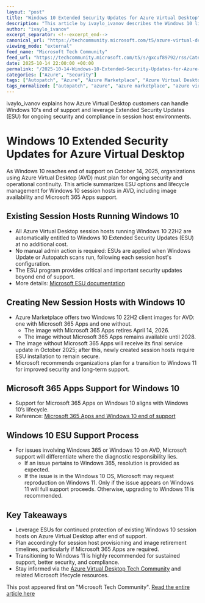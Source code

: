 ```yaml
---
layout: "post"
title: "Windows 10 Extended Security Updates for Azure Virtual Desktop"
description: "This article by ivaylo_ivanov describes the Windows 10 lifecycle for Azure Virtual Desktop environments as Windows 10 approaches its end of support date. The guide explains extended security update (ESU) eligibility, deployment, and lifecycle differences for session host images, and outlines support considerations for Microsoft 365 Apps and migration to Windows 11."
author: "ivaylo_ivanov"
excerpt_separator: <!--excerpt_end-->
canonical_url: "https://techcommunity.microsoft.com/t5/azure-virtual-desktop-blog/windows-10-extended-security-updates-for-azure-virtual-desktop/ba-p/4459715"
viewing_mode: "external"
feed_name: "Microsoft Tech Community"
feed_url: "https://techcommunity.microsoft.com/t5/s/gxcuf89792/rss/Category?category.id=Azure"
date: 2025-10-14 22:00:00 +00:00
permalink: "/2025-10-14-Windows-10-Extended-Security-Updates-for-Azure-Virtual-Desktop.html"
categories: ["Azure", "Security"]
tags: ["Autopatch", "Azure", "Azure Marketplace", "Azure Virtual Desktop", "Community", "Cybersecurity", "ESU", "Extended Security Updates", "Microsoft 365 Apps", "Operating System Support", "Security", "Session Hosts", "Windows 10", "Windows 11 Migration", "Windows Lifecycle", "Windows Update"]
tags_normalized: ["autopatch", "azure", "azure marketplace", "azure virtual desktop", "community", "cybersecurity", "esu", "extended security updates", "microsoft 365 apps", "operating system support", "security", "session hosts", "windows 10", "windows 11 migration", "windows lifecycle", "windows update"]
---
```


ivaylo_ivanov explains how Azure Virtual Desktop customers can handle Windows 10's end of support and leverage Extended Security Updates (ESU) for ongoing security and compliance in session host environments.<!--excerpt_end-->

# Windows 10 Extended Security Updates for Azure Virtual Desktop

As Windows 10 reaches end of support on October 14, 2025, organizations using Azure Virtual Desktop (AVD) must plan for ongoing security and operational continuity. This article summarizes ESU options and lifecycle management for Windows 10 session hosts in AVD, including image availability and Microsoft 365 Apps support.

## Existing Session Hosts Running Windows 10

- All Azure Virtual Desktop session hosts running Windows 10 22H2 are automatically entitled to Windows 10 Extended Security Updates (ESU) at no additional cost.
- No manual admin action is required: ESUs are applied when Windows Update or Autopatch scans run, following each session host's configuration.
- The ESU program provides critical and important security updates beyond end of support.
- More details: [Microsoft ESU documentation](https://learn.microsoft.com/en-us/windows/whats-new/extended-security-updates)

## Creating New Session Hosts with Windows 10

- Azure Marketplace offers two Windows 10 22H2 client images for AVD: one with Microsoft 365 Apps and one without.
  - The image with Microsoft 365 Apps retires April 14, 2026.
  - The image without Microsoft 365 Apps remains available until 2028.
- The image without Microsoft 365 Apps will receive its final service update in October 2025; after this, newly created session hosts require ESU installation to remain secure.
- Microsoft recommends organizations plan for a transition to Windows 11 for improved security and long-term support.

## Microsoft 365 Apps Support for Windows 10

- Support for Microsoft 365 Apps on Windows 10 aligns with Windows 10’s lifecycle.
- Reference: [Microsoft 365 Apps and Windows 10 end of support](https://learn.microsoft.com/en-us/microsoft-365-apps/end-of-support/windows-10-support)

## Windows 10 ESU Support Process

- For issues involving Windows 365 or Windows 10 on AVD, Microsoft support will differentiate where the diagnostic responsibility lies.
  - If an issue pertains to Windows 365, resolution is provided as expected.
  - If the issue is in the Windows 10 OS, Microsoft may request reproduction on Windows 11. Only if the issue appears on Windows 11 will full support proceeds. Otherwise, upgrading to Windows 11 is recommended.

## Key Takeaways

- Leverage ESUs for continued protection of existing Windows 10 session hosts on Azure Virtual Desktop after end of support.
- Plan accordingly for session host provisioning and image retirement timelines, particularly if Microsoft 365 Apps are required.
- Transitioning to Windows 11 is highly recommended for sustained support, better security, and compliance.
- Stay informed via the [Azure Virtual Desktop Tech Community](https://techcommunity.microsoft.com/t5/azure-virtual-desktop/bd-p/AzureVirtualDesktopForum) and related Microsoft lifecycle resources.

This post appeared first on "Microsoft Tech Community". [Read the entire article here](https://techcommunity.microsoft.com/t5/azure-virtual-desktop-blog/windows-10-extended-security-updates-for-azure-virtual-desktop/ba-p/4459715)
